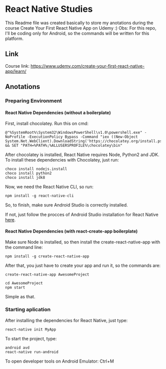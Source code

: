 # React Native Studies
This Readme file was created basically to store my anotations during the course Create Your First React Native App on Udemy :)
Obs: For this repo, I'll be coding only for Android, so the commands will be written for this platform.

## Link
Course link: https://www.udemy.com/create-your-first-react-native-app/learn/

## Anotations
### Preparing Environment
#### React Native Dependencies (without a boilerplate)
First, install chocolatey.
Run this on cmd:
```
@"%SystemRoot%\System32\WindowsPowerShell\v1.0\powershell.exe" -NoProfile -ExecutionPolicy Bypass -Command "iex ((New-Object System.Net.WebClient).DownloadString('https://chocolatey.org/install.ps1'))" && SET "PATH=%PATH%;%ALLUSERSPROFILE%\chocolatey\bin"
```

After chocolatey is installed, React Native requires Node, Python2 and JDK. To install these dependencies with Chocolatey, just run:
```
choco install nodejs.install
choco install python2
choco install jdk8
```

Now, we need the React Native CLI, so run:
```
npm install -g react-native-cli
```

So, to finish, make sure Android Studio is correctly installed.

If not, just follow the procces of Android Studio installation for React Native [here](https://facebook.github.io/react-native/docs/getting-started.html).

#### React Native Dependencies (with react-create-app boilerplate)
Make sure Node is installed, so then install the create-react-native-app with the command line:
```
npm install -g create-react-native-app
```

After that, you just have to create your app and run it, so the commands are:
```
create-react-native-app AwesomeProject

cd AwesomeProject
npm start
```
Simple as that.

### Starting aplication
After installing the dependencies for React Native, just type:
```
react-native init MyApp
```

To start the project, type:
```
android avd
react-native run-android
```

To open developer tools on Android Emulator: Ctrl+M
